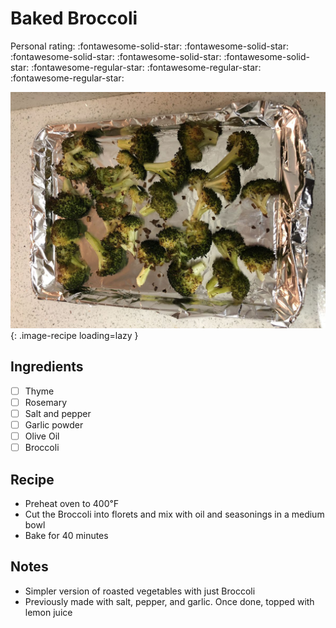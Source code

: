 <!-- Needs Manual Review -->

<!-- Do not modify sections with "AUTO-*". They are updated by make.py -->

# Baked Broccoli

<!-- rating=2; (User can specify rating on scale of 1-5) -->
<!-- AUTO-UserRating -->
Personal rating: :fontawesome-solid-star: :fontawesome-solid-star: :fontawesome-solid-star: :fontawesome-solid-star: :fontawesome-solid-star: :fontawesome-regular-star: :fontawesome-regular-star: :fontawesome-regular-star:
<!-- /AUTO-UserRating -->

<!-- name_image=baked_broccoli.jpg; (User can specify image name) -->
<!-- AUTO-Image -->
![baked_broccoli.jpg](./baked_broccoli.jpg){: .image-recipe loading=lazy }
<!-- /AUTO-Image -->

## Ingredients

* [ ] Thyme
* [ ] Rosemary
* [ ] Salt and pepper
* [ ] Garlic powder
* [ ] Olive Oil
* [ ] Broccoli

## Recipe

* Preheat oven to 400℉
* Cut the Broccoli into florets and mix with oil and seasonings in a medium bowl
* Bake for 40 minutes

## Notes

* Simpler version of roasted vegetables with just Broccoli
* Previously made with salt, pepper, and garlic. Once done, topped with lemon juice
